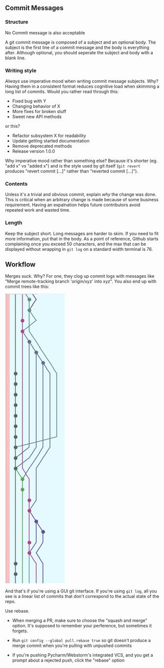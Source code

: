 ## Commit Messages

### Structure
No Commit message is also acceptable

A git commit message is composed of a subject and an optional body. The subject is the first line of a commit message and the body is everything after. Although optional, you should seperate the subject and body with a blank line.

### Writing style

*Always* use imperative mood when writing commit message subjects. Why? Having them in a consistent format reduces cognitive load when skimming a long list of commits. Would you rather read through this:

* Fixed bug with Y
* Changing behavior of X
* More fixes for broken stuff
* Sweet new API methods

or this?

* Refactor subsystem X for readability
* Update getting started documentation
* Remove deprecated methods
* Release version 1.0.0

Why imperative mood rather than something else? Because it's shorter (eg. "add x" vs "added x") and is the  style used by git itself (`git revert` produces "revert commit [...]" rather than "reverted commit [...]").

### Contents

Unless it's a trivial and obvious commit, explain *why* the change was done. This is critical when an arbitrary change is made because of some business requirement. Having an expalnation helps future contributors avoid repeated work and wasted time.

### Length

Keep the subject short. Long messages are harder to skim. If you need to fit more information, put that in the body. As a point of reference, Github starts complaining once you exceed 50 characters, and the max that can be displayed without wrapping in `git log` on a standard width terminal is 76.

## Workflow

Merges suck. Why? For one, they clog up commit logs with messages like "Merge remote-tracking branch 'origin/xyz' into xyz". You also end up with commit trees like this:

<img src="https://github.com/zhouwein/gripes/raw/master/img/merge%20commit%20tree.png">

And that's if you're using a GUI git interface. If you're using `git log`, all you see is a linear list of commits that don't correspond to the actual state of the repo.

Use rebase.

* When merging a PR, make sure to choose the "squash and merge" option. It's supposed to remember your perference, but sometimes it forgets.

* Run `git config --global pull.rebase true` so git doesn't produce a merge commit when you're pulling with unpushed commits

* If you're pushing Pycharm/Webstorm's integrated VCS, and you get a prompt about a rejected push, click the "rebase" option

